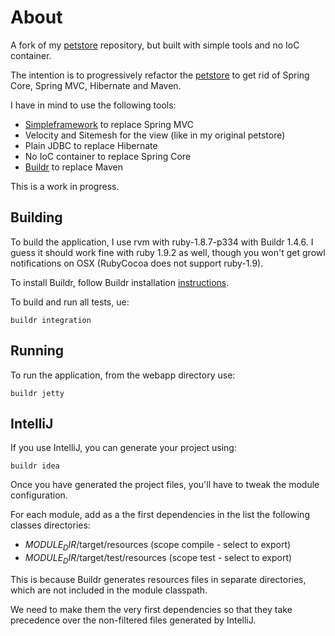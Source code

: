 # About

A fork of my [petstore](https://github.com/testinfected/petstore) repository, but built with simple tools and no IoC container.

The intention is to progressively refactor the [petstore](https://github.com/testinfected/petstore) to get rid of Spring Core, Spring MVC, Hibernate and Maven.

I have in mind to use the following tools:

- [Simpleframework](http://www.simpleframework.org/) to replace Spring MVC
- Velocity and Sitemesh for the view (like in my original petstore)
- Plain JDBC to replace Hibernate
- No IoC container to replace Spring Core
- [Buildr](http://buildr.apache.org) to replace Maven

This is a work in progress.

## Building

To build the application, I use rvm with ruby-1.8.7-p334 with Buildr 1.4.6. I guess it should work fine with ruby 1.9.2 as well, though you won't get growl notifications on OSX (RubyCocoa does not support ruby-1.9).

To install Buildr, follow Buildr installation [instructions](http://buildr.apache.org/installing.html).

To build and run all tests, ue:

`buildr integration`

## Running

To run the application, from the webapp directory use:

`buildr jetty`


## IntelliJ
If you use IntelliJ, you can generate your project using:

`buildr idea`

Once you have generated the project files, you'll have to tweak the module configuration.

For each module, add as a the first dependencies in the list the following classes directories:

- $MODULE_DIR$/target/resources (scope compile - select to export)
- $MODULE_DIR$/target/test/resources (scope test - select to export)

This is because Buildr generates resources files in separate directories, which are not included in the module classpath.

We need to make them the very first dependencies so that they take precedence over the non-filtered files generated by IntelliJ.
